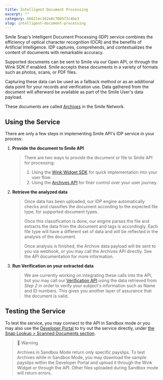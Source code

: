 ```yaml
---
title: Intelligent Document Processing
excerpt: ""  
category: 66611ec162e8c700572c4be3
slug: intelligent-document-processing
---
```


Smile Snap's Intelligent Document Processing (IDP) service combines the efficiency of optical character recognition (OCR) and the benefits of Artificial Intelligence. IDP captures, comprehends, and contextualizes the content of documents with remarkable accuracy.

Supported documents can be sent to Smile via our Open API, or through the Wink SDK if enabled. Smile accepts these documents in a variety of formats such as photos, scans, or PDF files.

Capturing these data can be used as a fallback method or as an additional data point for your records and verification use. Data gathered from the document will afterward be available as part of the Smile User's data payload.

These documents are called [Archives](/reference/archives) in the Smile Network.

## Using the Service

There are only a few steps in implementing Smile API's IDP service in your process:

1. **Provide the document to Smile API**

    > There are two ways to provide the document or file to Smile API for processing:
    > 1. Using the [Wink Widget SDK](/reference/chapter-4#client-sdk) for quick implementation into your user flow.
    > 2. Using the [Archives API](/reference/archives) for finer control over your user journey.

2. **Retrieve the analyzed data**

    > Once data has been uploaded, our IDP engine automatically checks and classifies the document according to the expected file type, for supported document types.
    >
    > Once this classification is done, our engine parses the file and extracts the data from the document and tags is accordingly. Each file type will have a different set of data and will be reflected in the analysis of the document.
    >
    > Once analysis is finished, the Archive data payload will be sent to you via webhook, or you may call the Archives API directly. See the API documentation for more information.

3. **Run Verification on your extracted data**

    > We are currently working on integrating these calls into the API, but you may call our [Verification API](/reference/verification) using the data retrieved from *Step 2* in order to verify your subject's information such as Name and ID numbers. This gives you another layer of assurance that the document is valid.

## Testing the Service

To test the service, you may connect to the API in Sandbox mode or you may also use the [Developer Portal](https://portal.getsmileapi.com?utm_source=docs&utm_medium=internal_link) to try out the service directly, under [the Snap Lookup > Scanned Documents section](https://portal.getsmileapi.com/snap/scanned?utm_source=docs&utm_medium=internal_link).

> 🚧 Warning
> 
> Archives in Sandbox Mode return only specific payslips. To test Archives while in Sandbox Mode, you may download the sample payslips within the Developer Portal and upload it through the Wink Widget or through the API. Other files uploaded during Sandbox mode will return errors.
